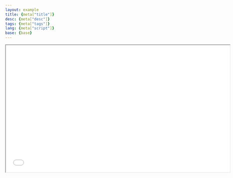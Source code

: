 ```yaml
---
layout: example
title: {meta["title"]}
desc: {meta["desc"]}
tags: {meta["tags"]}
lang: {meta["script"]}
base: {base}
---
```


<iframe src="{{{{ site.baseurl }}}}/examples/{base}/{meta["script"]}/index.html" title="Example cart"
width="720" height="408"></iframe>
